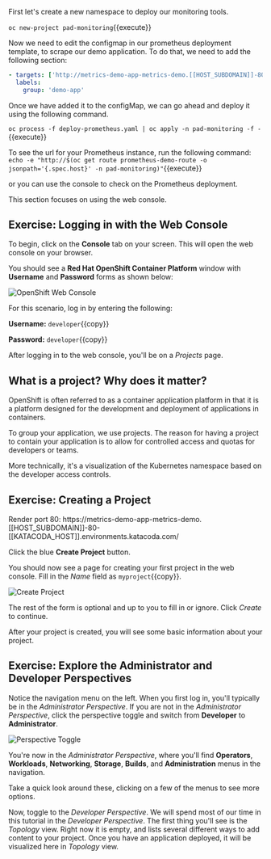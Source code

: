 

First let's create a new namespace to deploy our monitoring tools.

`oc new-project pad-monitoring`{{execute}}

Now we need to edit the configmap in our prometheus deployment template, to scrape our demo application.
To do that, we need to add the following section:
```yaml
- targets: ['http://metrics-demo-app-metrics-demo.[[HOST_SUBDOMAIN]]-80-[[KATACODA_HOST]].environments.katacoda.com']
  labels:
    group: 'demo-app'
```

Once we have added it to the configMap, we can go ahead and deploy it using the following command.

`oc process -f deploy-prometheus.yaml | oc apply -n pad-monitoring -f -`{{execute}}

To see the url for your Prometheus instance, run the following command:
`echo -e "http://$(oc get route prometheus-demo-route -o jsonpath='{.spec.host}' -n pad-monitoring)"`{{execute}}

or you can use the console to check on the Prometheus deployment.

This section focuses on using the web console.

## Exercise: Logging in with the Web Console
To begin, click on the **Console** tab on your screen. This will open the web console on your browser.

You should see a **Red Hat OpenShift Container Platform** window with **Username** and **Password** forms as shown below:

![OpenShift Web Console](../../assets/introduction/getting-started-42/ocp-login.png)

For this scenario, log in by entering the following:

**Username:** `developer`{{copy}}

**Password:** `developer`{{copy}}

After logging in to the web console, you'll be on a *Projects* page.

## What is a project? Why does it matter?

OpenShift is often referred to as a container application platform in that it is a platform designed for the development and deployment of applications in containers.

To group your application, we use projects. The reason for having a project to contain your application is to allow for controlled access and quotas for developers or teams.

More technically, it's a visualization of the Kubernetes namespace based on the developer access controls.

## Exercise: Creating a Project


Render port 80: https://metrics-demo-app-metrics-demo.[[HOST_SUBDOMAIN]]-80-[[KATACODA_HOST]].environments.katacoda.com/

Click the blue **Create Project** button.

You should now see a page for creating your first project in the web console. Fill in the _Name_ field as `myproject`{{copy}}.

![Create Project](../../assets/introduction/getting-started-42/2create-project.png)

The rest of the form is optional and up to you to fill in or ignore. Click *Create* to continue.

After your project is created, you will see some basic information about your project.

## Exercise: Explore the Administrator and Developer Perspectives

Notice the navigation menu on the left. When you first log in, you'll typically be in the *Administrator Perspective*. If you are not in the *Administrator Perspective*, click the perspective toggle and switch from **Developer** to **Administrator**.

![Perspective Toggle](../../assets/introduction/getting-started-42/2perspective.png)

You're now in the *Administrator Perspective*, where you'll find **Operators**, **Workloads**, **Networking**, **Storage**, **Builds**, and **Administration** menus in the navigation.

Take a quick look around these, clicking on a few of the menus to see more options.

Now, toggle to the *Developer Perspective*. We will spend most of our time in this tutorial in the *Developer Perspective*. The first thing you'll see is the *Topology* view. Right now it is empty, and lists several different ways to add content to your project. Once you have an application deployed, it will be visualized here in *Topology* view.
